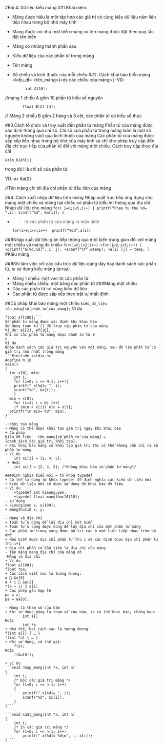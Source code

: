 #Bài 4: Dữ liệu kiểu mảng
##1.Khái niệm:
- Mảng được hiểu là một tập hợp các giá trị có cùng kiểu dữ liệu nằm liên tiếp nhau trong bộ nhớ máy tính
- Mảng được coi như một biến mảng và tên mảng được đặt theo quy tắc đặt tên biến 
- Mảng có những thành phần sau:
- Kiểu dữ liệu của các phần tử trong mảng
- Tên mảng
- Số chiều và kích thước của mỗi chiều
##2. Cách khai báo biến mảng
	<kiểu_dl> <tên_mảng>[<ds các chiều của mảng>]
	-VD: 	
  
			int A[10]; 
      
//mảng 1 chiều A gồm 10 phần tử kiểu số nguyên

			float B[2] [3];
      
// Mảng 2 chiều B gồm 2 hàng và 3 cột, các phần tử có kiểu số thực

##3.Cách tổ chức và truy xuất đến phần tử mảng
Phần tử của mảng được xác định thông qua chỉ số. Chỉ số của phần tử trong mảng luôn là một số nguyên không vượt qua kích thước của mảng
Các phần tử của mảng được sắp xếp liền nhau trong bộ nhớ của máy tính và chỉ cho phép truy cập đến địa chỉ trực tiếp của phần tử đối với mảng một chiều. Cách truy cập theo địa chỉ 

  ```&tên_biến[i]  ```

trong đó i là chỉ số của phần tử

 VD:  	a= &a[0]
 
//Tên mảng chỉ tới địa chỉ phần tử đầu tiên của mảng

##4. Cách xuất nhập dữ liệu trên mảng
Nhập xuất trực tiếp ứng dụng cho mảng một chiều và mảng hai chiều có phần tử kiểu int thông qua địa chỉ 
Nhập dữ liệu cho mảng
	```for( i=0;i<5;i++) {
			printf(“Phan tu thu %d= ”,i);
			scanf(“%d”, &a[i]);
		}``` 
-	>In các phần tử của mảng ra màn hình

	```for(i=0;i<n;i++)  printf(“%6d”,a[i])```		
  
  ###Nhập xuất dữ liệu gián tiếp thông qua một biến trung gian đối với mảng một chiều và mảng đa chiều
	```for(i=0;i<2;i++)
		>for(j=0;j<3;j++) {
			>printf(“a[%d,%d]”, i, j);
			>scanf(“%f”,&temp);
			>a[i] [j] = temp;
		}```
#Kiểu mảng

###Khi làm việc với các cấu trúc dữ liệu dạng dãy hay danh sách các phần tử, ta sử dụng kiểu mảng (array)
- Mảng 1 chiều: một vec-tơ các phần tử
- Mảng nhiều chiều: một bảng các phần tử
###Mảng một chiều
- Dãy các phần tử có cùng kiểu dữ liệu
- Các phần tử được sắp xếp theo trật tự nhất định

##Cú pháp khai báo mảng một chiều
	```kiểu_dữ_liệu tên_mảng[số_phần_tử_của_mảng];```
Ví dụ
```int ai[10];
float af[100];```
Số phần tử mảng được xác định khi khai báo
Sử dụng toán tử [] để truy cập phân tử của mảng
Ví dụ: ai[2], af[10], …
Chỉ số các phần tử mảng được đánh số từ 0
c 	
Ví dụ 
Nhập danh sách các giá trị nguyên vào một mảng, sau đó tìm phần tử có giá trị nhỏ nhất trong mảng
```#include <stdio.h>
#define N 10
main()
{	
  int x[N], min;
    int i;
    for (i=0; i <= N-1; i++){	
	printf(" x[%d]= ", i);
	scanf("%d", &x[i]);
    }
  min = x[0];
    for (i=1; i < N; i++)
	if (min > x[i]) min = x[i];
  printf("\n min= %d", min);
}``` 

- Khởi tạo mảng
+ Mảng có thể được khởi tạo giá trị ngay khi khai báo
+ Cú pháp
kiểu_dữ_liệu   tên_mảng[số_phần_tử_của_mảng] = {danh_sách_các_giá_trị_khởi_tạo}; 
+ Khi khai báo mảng có khởi tạo giá trị thì có thể không cần chỉ ra số phần tử mảng
+ Ví dụ
	int ai[3] = {2, 4, 5};
 + Hoặc
	int ai[] = {2, 4, 5}; /*không khai báo số phần tử mảng*/ 

###Định nghĩa kiểu mới – từ khóa typedef
+ Có thể sử dụng từ khóa typedef để định nghĩa các kiểu dữ liệu mới
+ Kiểu dữ liệu mới sẽ được sử dụng để khai báo dữ liệu 
+ Ví dụ
	+typedef int kieunguyen; 
	+typedef float mangthuc10[10]; 
- sử dụng
+ kieunguyen x, a[100];
+ mangthuc10 x, y;

- Mảng và địa chỉ
+ Toán tử & dùng để lấy địa chỉ một biến
+ Toán tử & cũng được dùng để lấy địa chỉ của một phần tử mảng
+ Các phần tử trong mảng được bố trí các ô nhớ liên tiếp nhau trên bộ nhớ
+ Nếu biết được địa chỉ phần tử thú i sẽ xác định được địa chỉ phần tử thú i+1
+ Địa chỉ phần tử đầu tiên là địa chỉ của mảng
- Tên mảng mang địa chỉ của mảng đó
-Mảng và địa chỉ
+ Ví dụ
float a[100];
float *pa;
+ Các cách viết sau là tương đương:
a  &a[0]
a + i  &a[i]
*(a + i)  a[i]
+ Các phép gán hợp lệ
pa = a;
pa = &a[0];

- Mảng là tham số của hàm
+ Khi sử dụng mảng là tham số của hàm, ta có thể khai báo, chẳng hạn:
		int a[]
Hoặc
		int *a
+ Như thế, hai cách sau là tương đương:
f(int a[]) { … }
f(int *a) { … }
+ Khi sử dụng, có thể gọi:
	f(a);
Hoặc
	f(&a[0]);
	
+ ví dụ
```void nhap_mang(int *x, int n)
{
	int i;
	/* Đọc các giá trị mảng */
	for (i=0; i <= n-1; i++)
	{	
		printf(" x[%d]= ", i);
		scanf("%d", &x[i]); 
	}
}```

```void xuat_mang(int *x, int n)
{
	int i;
	/* In các giá trị mảng */
	for (i=0; i <= n-1; i++)
		printf(" x[%d]= %d\n", i, x[i]);
} ```





